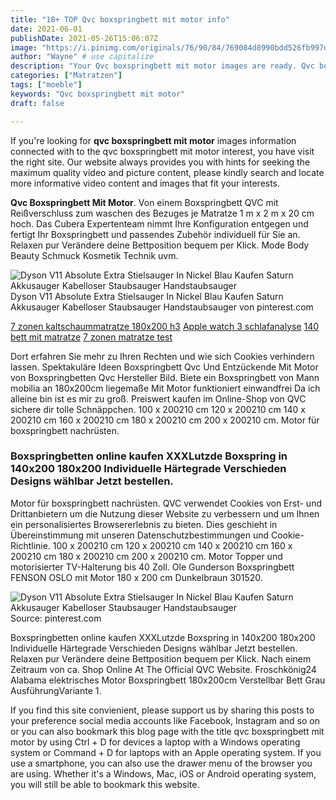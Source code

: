 ```yaml
---
title: "18+ TOP Qvc boxspringbett mit motor info"
date: 2021-06-01
publishDate: 2021-05-26T15:06:07Z
image: "https://i.pinimg.com/originals/76/90/84/769084d8990bdd526fb997da3808ed5e.png"
author: "Wayne" # use capitalize
description: "Your Qvc boxspringbett mit motor images are ready. Qvc boxspringbett mit motor are a topic that is being searched for and liked by netizens now. You can Download the Qvc boxspringbett mit motor files here. Get all free vectors."
categories: ["Matratzen"]
tags: ["moeble"]
keywords: "Qvc boxspringbett mit motor"
draft: false

---
```


If you're looking for **qvc boxspringbett mit motor** images information connected with to the qvc boxspringbett mit motor interest, you have visit the right  site. Our website always  provides you with  hints  for seeking  the maximum  quality video and picture  content, please kindly search and locate more informative video content and images that fit your interests.

**Qvc Boxspringbett Mit Motor**. Von einem Boxspringbett QVC mit Reißverschluss zum waschen des Bezuges je Matratze 1 m x 2 m x 20 cm hoch. Das Cubera Expertenteam nimmt Ihre Konfiguration entgegen und fertigt Ihr Boxspringbett und passendes Zubehör individuell für Sie an. Relaxen pur Verändere deine Bettposition bequem per Klick. Mode Body Beauty Schmuck Kosmetik Technik uvm.

![Dyson V11 Absolute Extra Stielsauger In Nickel Blau Kaufen Saturn Akkusauger Kabelloser Staubsauger Handstaubsauger](https://i.pinimg.com/originals/76/90/84/769084d8990bdd526fb997da3808ed5e.png "Dyson V11 Absolute Extra Stielsauger In Nickel Blau Kaufen Saturn Akkusauger Kabelloser Staubsauger Handstaubsauger")
Dyson V11 Absolute Extra Stielsauger In Nickel Blau Kaufen Saturn Akkusauger Kabelloser Staubsauger Handstaubsauger von pinterest.com

[7 zonen kaltschaummatratze 180x200 h3](/7-zonen-kaltschaummatratze-180x200-h3/)
[Apple watch 3 schlafanalyse](/apple-watch-3-schlafanalyse/)
[140 bett mit matratze](/140-bett-mit-matratze/)
[7 zonen matratze test](/7-zonen-matratze-test/)

Dort erfahren Sie mehr zu Ihren Rechten und wie sich Cookies verhindern lassen. Spektakuläre Ideen Boxspringbett Qvc Und Entzückende Mit Motor von Boxspringbetten Qvc Hersteller Bild. Biete ein Boxspringbett von Mann mobilia an 180x200cm liegemaße Mit Motor funktioniert einwandfrei Da ich alleine bin ist es mir zu groß. Preiswert kaufen im Online-Shop von QVC sichere dir tolle Schnäppchen. 100 x 200210 cm 120 x 200210 cm 140 x 200210 cm 160 x 200210 cm 180 x 200210 cm 200 x 200210 cm. Motor für boxspringbett nachrüsten.

### Boxspringbetten online kaufen XXXLutzde Boxspring in 140x200 180x200 Individuelle Härtegrade Verschieden Designs wählbar Jetzt bestellen.

Motor für boxspringbett nachrüsten. QVC verwendet Cookies von Erst- und Drittanbietern um die Nutzung dieser Website zu verbessern und um Ihnen ein personalisiertes Browsererlebnis zu bieten. Dies geschieht in Übereinstimmung mit unseren Datenschutzbestimmungen und Cookie-Richtlinie. 100 x 200210 cm 120 x 200210 cm 140 x 200210 cm 160 x 200210 cm 180 x 200210 cm 200 x 200210 cm. Motor Topper und motorisierter TV-Halterung bis 40 Zoll. Ole Gunderson Boxspringbett FENSON OSLO mit Motor 180 x 200 cm Dunkelbraun 301520.


![Dyson V11 Absolute Extra Stielsauger In Nickel Blau Kaufen Saturn Akkusauger Kabelloser Staubsauger Handstaubsauger](https://i.pinimg.com/originals/76/90/84/769084d8990bdd526fb997da3808ed5e.png "Dyson V11 Absolute Extra Stielsauger In Nickel Blau Kaufen Saturn Akkusauger Kabelloser Staubsauger Handstaubsauger")
Source: pinterest.com

Boxspringbetten online kaufen XXXLutzde Boxspring in 140x200 180x200 Individuelle Härtegrade Verschieden Designs wählbar Jetzt bestellen. Relaxen pur Verändere deine Bettposition bequem per Klick. Nach einem Zeitraum von ca. Shop Online At The Official QVC Website. Froschkönig24 Alabama elektrisches Motor Boxspringbett 180x200cm Verstellbar Bett Grau AusführungVariante 1.

If you find this site convienient, please support us by sharing this posts to your preference social media accounts like Facebook, Instagram and so on or you can also bookmark this blog page with the title qvc boxspringbett mit motor by using Ctrl + D for devices a laptop with a Windows operating system or Command + D for laptops with an Apple operating system. If you use a smartphone, you can also use the drawer menu of the browser you are using. Whether it's a Windows, Mac, iOS or Android operating system, you will still be able to bookmark this website.
